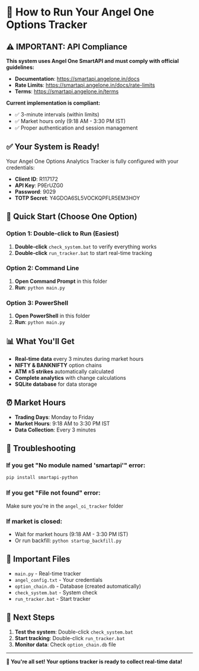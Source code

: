# 🚀 How to Run Your Angel One Options Tracker

## ⚠️ IMPORTANT: API Compliance

**This system uses Angel One SmartAPI and must comply with official guidelines:**

- **Documentation**: https://smartapi.angelone.in/docs
- **Rate Limits**: https://smartapi.angelone.in/docs/rate-limits
- **Terms**: https://smartapi.angelone.in/terms

**Current implementation is compliant:**
- ✅ 3-minute intervals (within limits)
- ✅ Market hours only (9:18 AM - 3:30 PM IST)
- ✅ Proper authentication and session management

## ✅ Your System is Ready!

Your Angel One Options Analytics Tracker is fully configured with your credentials:
- **Client ID**: R117172
- **API Key**: P9ErUZG0
- **Password**: 9029
- **TOTP Secret**: Y4GDOA6SL5VOCKQPFLR5EM3HOY

## 🚀 Quick Start (Choose One Option)

### Option 1: Double-click to Run (Easiest)
1. **Double-click** `check_system.bat` to verify everything works
2. **Double-click** `run_tracker.bat` to start real-time tracking

### Option 2: Command Line
1. **Open Command Prompt** in this folder
2. **Run**: `python main.py`

### Option 3: PowerShell
1. **Open PowerShell** in this folder
2. **Run**: `python main.py`

## 📊 What You'll Get

- **Real-time data** every 3 minutes during market hours
- **NIFTY & BANKNIFTY** option chains
- **ATM ±5 strikes** automatically calculated
- **Complete analytics** with change calculations
- **SQLite database** for data storage

## ⏰ Market Hours

- **Trading Days**: Monday to Friday
- **Market Hours**: 9:18 AM to 3:30 PM IST
- **Data Collection**: Every 3 minutes

## 🔧 Troubleshooting

### If you get "No module named 'smartapi'" error:
```bash
pip install smartapi-python
```

### If you get "File not found" error:
Make sure you're in the `angel_oi_tracker` folder

### If market is closed:
- Wait for market hours (9:18 AM - 3:30 PM IST)
- Or run backfill: `python startup_backfill.py`

## 📁 Important Files

- `main.py` - Real-time tracker
- `angel_config.txt` - Your credentials
- `option_chain.db` - Database (created automatically)
- `check_system.bat` - System check
- `run_tracker.bat` - Start tracker

## 🎯 Next Steps

1. **Test the system**: Double-click `check_system.bat`
2. **Start tracking**: Double-click `run_tracker.bat`
3. **Monitor data**: Check `option_chain.db` file

---

**🎉 You're all set! Your options tracker is ready to collect real-time data!** 